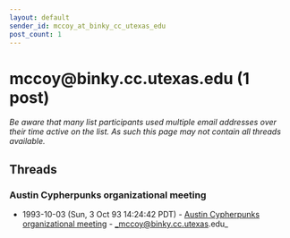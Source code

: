```yaml
---
layout: default
sender_id: mccoy_at_binky_cc_utexas_edu
post_count: 1
---
```


# mccoy<span>@</span>binky.cc.utexas.edu (1 post)

_Be aware that many list participants used multiple email addresses over their time active on the list. As such this page may not contain all threads available._

## Threads

### Austin Cypherpunks organizational meeting
+ 1993-10-03 (Sun, 3 Oct 93 14:24:42 PDT) - [Austin Cypherpunks organizational meeting](/archive/1993/10/f9494947283503ff28f9737938e26076811bf09705519a9c5737ed0154d23ec7) - _mccoy@binky.cc.utexas.edu_

